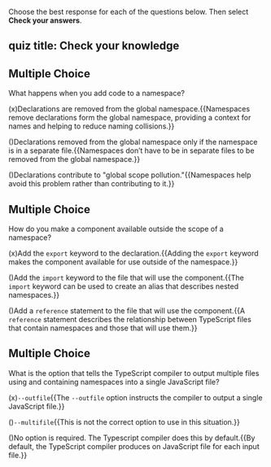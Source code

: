 
Choose the best response for each of the questions below. Then select **Check your answers**.
## quiz title: Check your knowledge

## Multiple Choice

What happens when you add code to a namespace?

(x)Declarations are removed from the global namespace.{{Namespaces remove declarations form the global namespace, providing a context for names and helping to reduce naming collisions.}}

()Declarations removed from the global namespace only if the namespace is in a separate file.{{Namespaces don’t have to be in separate files to be removed from the global namespace.}}

()Declarations contribute to "global scope pollution."{{Namespaces help avoid this problem rather than contributing to it.}}

## Multiple Choice

How do you make a component available outside the scope of a namespace?

(x)Add the `export` keyword to the declaration.{{Adding the `export` keyword makes the component available for use outside of the namespace.}}

()Add the `import` keyword to the file that will use the component.{{The `import` keyword can be used to create an alias that describes nested namespaces.}}

()Add a `reference` statement to the file that will use the component.{{A `reference` statement describes the relationship between TypeScript files that contain namespaces and those that will use them.}}

## Multiple Choice

What is the option that tells the TypeScript compiler to output multiple files using and containing namespaces into a single JavaScript file?

(x)`--outfile`{{The `--outfile` option instructs the compiler to output a single JavaScript file.}}

()`--multifile`{{This is not the correct option to use in this situation.}}

()No option is required. The Typescript compiler does this by default.{{By default, the TypeScript compiler produces on JavaScript file for each input file.}}
